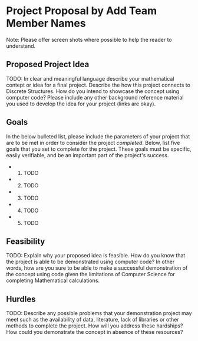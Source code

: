 # Project Proposal by Add Team Member Names

Note: Please offer screen shots where possible to help the reader to understand.


## Proposed Project Idea

TODO: In clear and meaningful language describe your mathematical contept or idea for a final project. Describe the how this project connects to Discrete Structures. How do you intend to showcase the concept using computer code? Please include any other background reference material you used to develop the idea for your project (links are okay).

## Goals

In the below bulleted list, please include the parameters of your project that are to be met in order to consider the project _completed_. Below, list five goals that you set to complete for the project. These goals must be specific, easily verifiable, and be an important part of the project's success.

* 1. TODO
* 2. TODO
* 3. TODO
* 4. TODO
* 5. TODO

## Feasibility

TODO: Explain why your proposed idea is feasible. How do you know that the project is able to be demonstrated using computer code? In other words, how are you sure to be able to make a successful demonstration of the concept using code given the limitations of Computer Science for completing Mathematical calculations. 

## Hurdles

TODO: Describe any possible problems that your demonstration project may meet such as the availability of data, literature, lack of libraries or other methods to complete the project. How will you address these hardships? How could you demonstrate the concept in absence of these resources?
